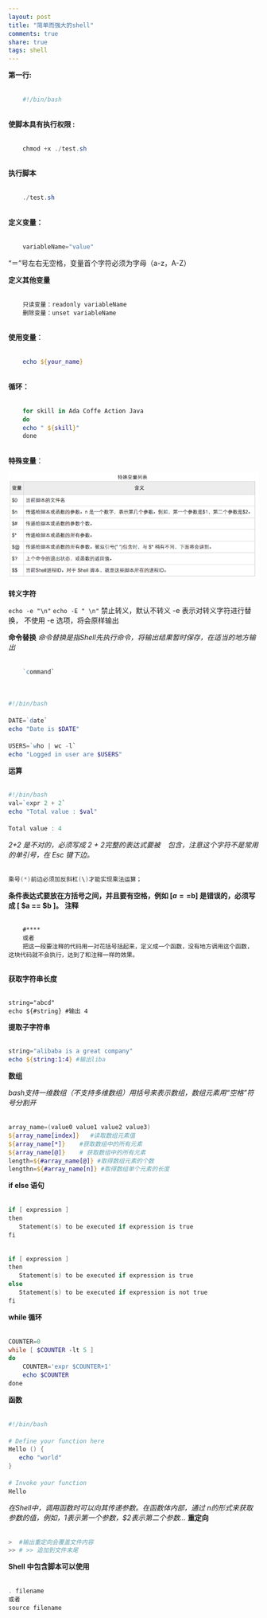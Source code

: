 ```yaml
---
layout: post
title: "简单而强大的shell" 
comments: true
share: true
tags: shell
---
```


**第一行:**

```powershell

    #!/bin/bash
    
```

**使脚本具有执行权限 :**

```powershell

    chmod +x ./test.sh
    
```

**执行脚本**

```powershell

    ./test.sh
    
```

**定义变量：**

```powershell

    variableName="value"

```

“＝”号左右无空格，变量首个字符必须为字母（a-z，A-Z）

**定义其他变量**

```powershell

    只读变量：readonly variableName
    删除变量：unset variableName
    
```

**使用变量**：

```powershell

    echo ${your_name}
    
```

**循环：**

```powershell 

    for skill in Ada Coffe Action Java 
    do
    echo " ${skill}"
    done
    
```

**特殊变量**：

![特殊变量](https://github.com/1oscar/1oscar.github.io/blob/master/_posts/images/shell.png)

**转义字符**

`echo -e "\n"`
`echo -E " \n"` 禁止转义，默认不转义
-e 表示对转义字符进行替换， 不使用 -e 选项，将会原样输出

**命令替换**
*命令替换是指Shell先执行命令，将输出结果暂时保存，在适当的地方输出*

```powershell

    `command`
    
```

```powershell

#!/bin/bash

DATE=`date`
echo "Date is $DATE"

USERS=`who | wc -l`
echo "Logged in user are $USERS"

```
**运算**

```powershell

#!/bin/bash
val=`expr 2 + 2`
echo "Total value : $val"

Total value : 4

```
*2+2 是不对的，必须写成 2 + 2完整的表达式要被 ` ` 包含，注意这个字符不是常用的单引号，在 Esc 键下边。*

```powershell

乘号(*)前边必须加反斜杠(\)才能实现乘法运算；

```

**条件表达式要放在方括号之间，并且要有空格，例如 [$a==$b] 是错误的，必须写成 [ $a == $b ]。**
**注释**

```shell

    #****
    或者
    把这一段要注释的代码用一对花括号括起来，定义成一个函数，没有地方调用这个函数，这块代码就不会执行，达到了和注释一样的效果。
    
```

**获取字符串长度**

```shell

string="abcd"
echo ${#string} #输出 4

```

**提取子字符串**

```powershell

string="alibaba is a great company"
echo ${string:1:4} #输出liba

```

**数组**

*bash支持一维数组（不支持多维数组）用括号来表示数组，数组元素用“空格”符号分割开*

```powershell

array_name=(value0 value1 value2 value3)
${array_name[index]}   #读取数组元素值
${array_name[*]}    #获取数组中的所有元素
${array_name[@]}    # 获取数组中的所有元素
length=${#array_name[@]} #取得数组元素的个数
lengthn=${#array_name[n]} #取得数组单个元素的长度

```
**if else 语句**

```powershell

if [ expression ]
then
   Statement(s) to be executed if expression is true
fi

```

```powershell

if [ expression ]
then
   Statement(s) to be executed if expression is true
else
   Statement(s) to be executed if expression is not true
fi

```

**while 循环**

```powershell

COUNTER=0
while [ $COUNTER -lt 5 ]
do
    COUNTER='expr $COUNTER+1'
    echo $COUNTER
done

```

**函数**

```powershell

#!/bin/bash

# Define your function here
Hello () {
   echo "world"
}

# Invoke your function
Hello

```

*在Shell中，调用函数时可以向其传递参数。在函数体内部，通过 $n 的形式来获取参数的值，例如，$1表示第一个参数，$2表示第二个参数...*
**重定向**

```powershell

>  #输出重定向会覆盖文件内容
>> # >> 追加到文件末尾

```

**Shell 中包含脚本可以使用**

```powershell 

. filename
或者
source filename

```
  
